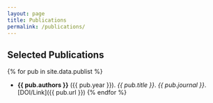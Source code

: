 ```yaml
---
layout: page
title: Publications
permalink: /publications/
---
```


## Selected Publications

{% for pub in site.data.publist %}
- **{{ pub.authors }}** ({{ pub.year }}). *{{ pub.title }}*. _{{ pub.journal }}_.  
  [DOI/Link]({{ pub.url }})
{% endfor %}
